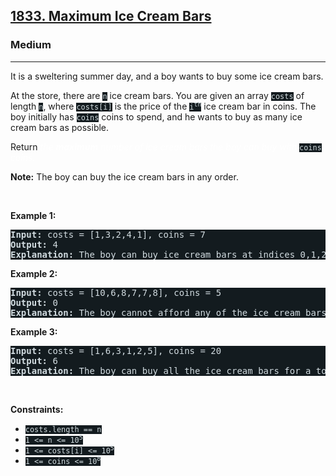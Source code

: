 <h2><a href="https://leetcode.com/problems/maximum-ice-cream-bars/">1833. Maximum Ice Cream Bars</a></h2><h3>Medium</h3><hr><div><p>It is a sweltering summer day, and a boy wants to buy some ice cream bars.</p>

<p>At the store, there are <code style="background-color: rgb(19, 27, 31) !important; color: rgb(209, 219, 223) !important;">n</code> ice cream bars. You are given an array <code style="background-color: rgb(19, 27, 31) !important; color: rgb(209, 219, 223) !important;">costs</code> of length <code style="background-color: rgb(19, 27, 31) !important; color: rgb(209, 219, 223) !important;">n</code>, where <code style="background-color: rgb(19, 27, 31) !important; color: rgb(209, 219, 223) !important;">costs[i]</code> is the price of the <code style="background-color: rgb(19, 27, 31) !important; color: rgb(209, 219, 223) !important;">i<sup>th</sup></code> ice cream bar in coins. The boy initially has <code style="background-color: rgb(19, 27, 31) !important; color: rgb(209, 219, 223) !important;">coins</code> coins to spend, and he wants to buy as many ice cream bars as possible.&nbsp;</p>

<p>Return <em style="color: rgb(255, 255, 255) !important;">the <strong>maximum</strong> number of ice cream bars the boy can buy with </em><code style="background-color: rgb(19, 27, 31) !important; color: rgb(209, 219, 223) !important;">coins</code><em style="color: rgb(255, 255, 255) !important;"> coins.</em></p>

<p><strong>Note:</strong> The boy can buy the ice cream bars in any order.</p>

<p>&nbsp;</p>
<p><strong>Example 1:</strong></p>

<pre style="background-color: rgb(19, 27, 31) !important; color: rgb(209, 219, 224) !important;"><strong>Input:</strong> costs = [1,3,2,4,1], coins = 7
<strong>Output:</strong> 4
<strong>Explanation: </strong>The boy can buy ice cream bars at indices 0,1,2,4 for a total price of 1 + 3 + 2 + 1 = 7.
</pre>

<p><strong>Example 2:</strong></p>

<pre style="background-color: rgb(19, 27, 31) !important; color: rgb(209, 219, 224) !important;"><strong>Input:</strong> costs = [10,6,8,7,7,8], coins = 5
<strong>Output:</strong> 0
<strong>Explanation: </strong>The boy cannot afford any of the ice cream bars.
</pre>

<p><strong>Example 3:</strong></p>

<pre style="background-color: rgb(19, 27, 31) !important; color: rgb(209, 219, 224) !important;"><strong>Input:</strong> costs = [1,6,3,1,2,5], coins = 20
<strong>Output:</strong> 6
<strong>Explanation: </strong>The boy can buy all the ice cream bars for a total price of 1 + 6 + 3 + 1 + 2 + 5 = 18.
</pre>

<p>&nbsp;</p>
<p><strong>Constraints:</strong></p>

<ul>
	<li><code style="background-color: rgb(19, 27, 31) !important; color: rgb(209, 219, 223) !important;">costs.length == n</code></li>
	<li><code style="background-color: rgb(19, 27, 31) !important; color: rgb(209, 219, 223) !important;">1 &lt;= n &lt;= 10<sup>5</sup></code></li>
	<li><code style="background-color: rgb(19, 27, 31) !important; color: rgb(209, 219, 223) !important;">1 &lt;= costs[i] &lt;= 10<sup>5</sup></code></li>
	<li><code style="background-color: rgb(19, 27, 31) !important; color: rgb(209, 219, 223) !important;">1 &lt;= coins &lt;= 10<sup>8</sup></code></li>
</ul></div>